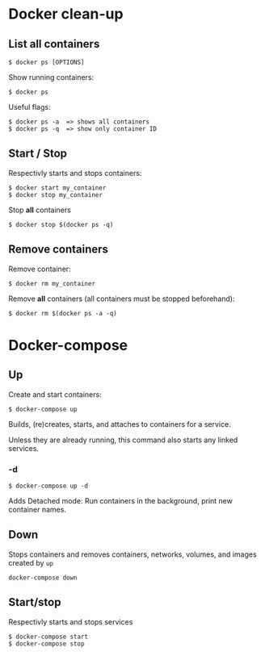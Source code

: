 # Docker clean-up

## List all containers

```
$ docker ps [OPTIONS]
```
Show running containers:
```
$ docker ps
```

Useful flags: 
```
$ docker ps -a  => shows all containers
$ docker ps -q  => show only container ID
```

## Start / Stop

Respectivly starts and stops containers:
```
$ docker start my_container
$ docker stop my_container
```

Stop **all** containers
```
$ docker stop $(docker ps -q)
```

## Remove containers

Remove container:

```
$ docker rm my_container
```

Remove **all** containers (all containers must be stopped beforehand):
```
$ docker rm $(docker ps -a -q)
```

# Docker-compose

## Up
Create and start containers:
```
$ docker-compose up
```

Builds, (re)creates, starts, and attaches to containers for a service.

Unless they are already running, this command also starts any linked services.

### -d
```
$ docker-compose up -d
```
Adds Detached mode: Run containers in the background,
print new container names.

## Down
Stops containers and removes containers, networks, volumes, and images created by `up`
```
docker-compose down
```

## Start/stop
Respectivly starts and stops services
```
$ docker-compose start
$ docker-compose stop
```





